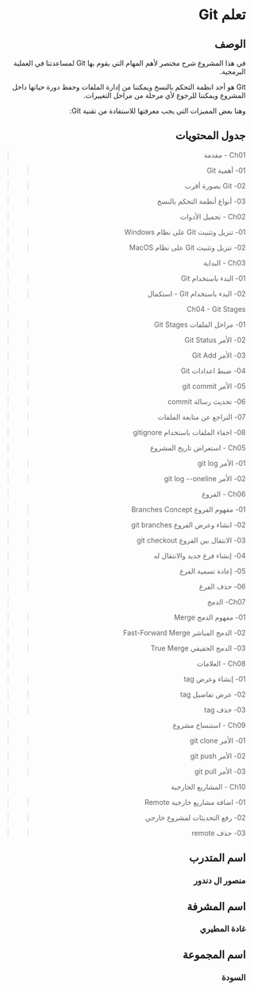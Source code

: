 <div dir ="rtl">


# تعلم Git

## الوصف 

في هذا المشروع شرح مختصر لأهم المهام التي يقوم بها  Git لمساعدتنا في العملية البرمجية.

Git هو أحد انظمة التحكم بالنسخ ويمكننا من إدارة الملفات وحفظ دورة حياتها داخل المشروع ويمكننا للرجوع لأي مرحلة من مراحل التغييرات. 

وهنا بعض المميزات التي يجب معرفتها للاستفادة من تقنية Git: 
## جدول المحتويات 


>Ch01 - مقدمة

>> 01- أهمية Git

>> 02- Git بصورة أقرب

>> 03- أنواع أنظمة التحكم بالنسخ

>Ch02 - تحميل الأدوات

>> 01- تنزيل وتثبيت Git على نظام Windows

>> 02- تنزيل وتثبيت Git على نظام MacOS

>Ch03 - البداية

>> 01- البدء باستخدام Git

>> 02- البدء باستخدام Git - استكمال


>Ch04 - Git Stages

>> 01- مراحل الملفات Git Stages

>> 02- الأمر Git Status

>> 03- الأمر Git Add

>> 04- ضبط اعدادات Git


>> 05- الأمر git commit


>> 06- تحديث رسالة commit


>> 07- التراجع عن متابعة الملفات


>> 08- اخفاء الملفات باستخدام gitignore


>Ch05 - استعراض تاريخ المشروع

>> 01- الأمر git log

>> 02- الأمر git log --oneline



>Ch06 - الفروع

>> 01- مفهوم الفروع Branches Concept


>> 02- انشاء وعرض الفروع git branches


>> 03- الانتقال بين الفروع git checkout


>> 04- إنشاء فرع جديد والانتقال له


>> 05- إعادة تسمية الفرع

>> 06- حذف الفرع


>Ch07- الدمج

>> 01- مفهوم الدمج Merge


>> 02- الدمج المباشر Fast-Forward Merge


>> 03- الدمج الحقيقي True Merge



>Ch08 - العلامات

>> 01- إنشاء وعرض tag

>> 02- عرض تفاصيل tag

>> 03- حذف tag



>Ch09 - استنساخ مشروع

>> 01- الأمر git clone


>> 02- الأمر git push


>> 03- الأمر git pull



>Ch10 - المشاريع الخارجية

>> 01- اضافة مشاريع خارجية Remote



>> 02- رفع التحديثات لمشروع خارجي



>> 03- حذف remote










## اسم المتدرب 

### منصور ال دندور 

## اسم المشرفة 

### غادة المطيري

## اسم المجموعة 

### السودة



</div>